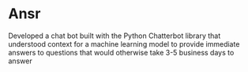 # Ansr
Developed a chat bot built with the Python Chatterbot library that understood context for a machine learning model to provide immediate answers to questions that would otherwise take 3-5 business days to answer
